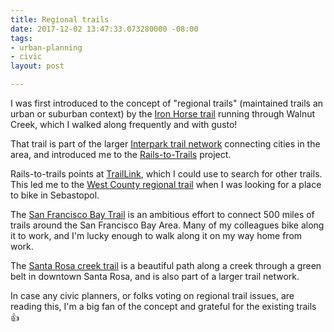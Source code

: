 ```yaml
---
title: Regional trails
date: 2017-12-02 13:47:33.073280000 -08:00
tags:
- urban-planning
- civic
layout: post

---
```



I was first introduced to the concept of "regional trails" (maintained trails an urban or suburban context) by the [Iron Horse trail](http://www.ebparks.org/parks/trails/iron_horse) running through Walnut Creek, which I walked along frequently and with gusto!

That trail is part of the larger [Interpark trail network](http://www.ebparks.org/parks/trails) connecting cities in the area, and introduced me to the [Rails-to-Trails](https://www.railstotrails.org) project.

Rails-to-trails points at [TrailLink](https://www.traillink.com), which I could use to search for other trails. This led me to the [West County regional trail](http://parks.sonomacounty.ca.gov/Get_Outdoors/Parks/West_County_Regional_Trail.aspx) when I was looking for a place to bike in Sebastopol.

The [San Francisco Bay Trail](http://baytrail.org/) is an ambitious effort to connect 500 miles of trails around the San Francisco Bay Area. Many of my colleagues bike along it to work, and I'm lucky enough to walk along it on my way home from work.

The [Santa Rosa creek trail](https://www.traillink.com/trail/santa-rosa-creek-trail/) is a beautiful path along a creek through a green belt in downtown Santa Rosa, and is also part of a larger trail network.

In case any civic planners, or folks voting on regional trail issues, are reading this, I'm a big fan of the concept and grateful for the existing trails 👍
